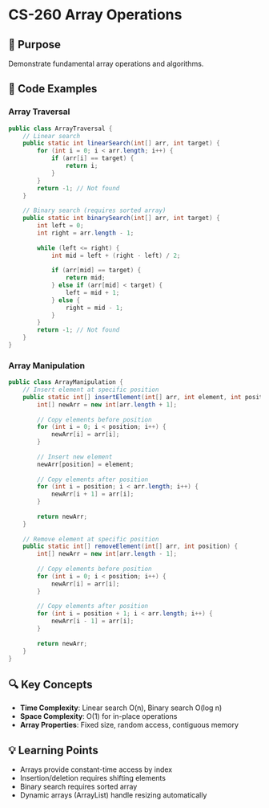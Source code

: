 # CS-260 Array Operations

## 🎯 Purpose
Demonstrate fundamental array operations and algorithms.

## 📝 Code Examples

### Array Traversal
```java
public class ArrayTraversal {
    // Linear search
    public static int linearSearch(int[] arr, int target) {
        for (int i = 0; i < arr.length; i++) {
            if (arr[i] == target) {
                return i;
            }
        }
        return -1; // Not found
    }
    
    // Binary search (requires sorted array)
    public static int binarySearch(int[] arr, int target) {
        int left = 0;
        int right = arr.length - 1;
        
        while (left <= right) {
            int mid = left + (right - left) / 2;
            
            if (arr[mid] == target) {
                return mid;
            } else if (arr[mid] < target) {
                left = mid + 1;
            } else {
                right = mid - 1;
            }
        }
        return -1; // Not found
    }
}
```

### Array Manipulation
```java
public class ArrayManipulation {
    // Insert element at specific position
    public static int[] insertElement(int[] arr, int element, int position) {
        int[] newArr = new int[arr.length + 1];
        
        // Copy elements before position
        for (int i = 0; i < position; i++) {
            newArr[i] = arr[i];
        }
        
        // Insert new element
        newArr[position] = element;
        
        // Copy elements after position
        for (int i = position; i < arr.length; i++) {
            newArr[i + 1] = arr[i];
        }
        
        return newArr;
    }
    
    // Remove element at specific position
    public static int[] removeElement(int[] arr, int position) {
        int[] newArr = new int[arr.length - 1];
        
        // Copy elements before position
        for (int i = 0; i < position; i++) {
            newArr[i] = arr[i];
        }
        
        // Copy elements after position
        for (int i = position + 1; i < arr.length; i++) {
            newArr[i - 1] = arr[i];
        }
        
        return newArr;
    }
}
```

## 🔍 Key Concepts
- **Time Complexity**: Linear search O(n), Binary search O(log n)
- **Space Complexity**: O(1) for in-place operations
- **Array Properties**: Fixed size, random access, contiguous memory

## 💡 Learning Points
- Arrays provide constant-time access by index
- Insertion/deletion requires shifting elements
- Binary search requires sorted array
- Dynamic arrays (ArrayList) handle resizing automatically

